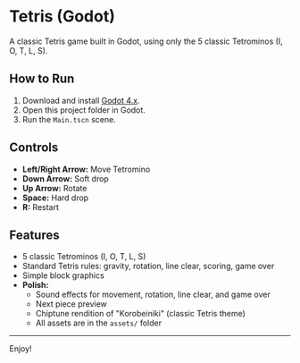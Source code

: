 # Tetris (Godot)

A classic Tetris game built in Godot, using only the 5 classic Tetrominos (I, O, T, L, S).

## How to Run

1. Download and install [Godot 4.x](https://godotengine.org/download).
2. Open this project folder in Godot.
3. Run the `Main.tscn` scene.

## Controls
- **Left/Right Arrow:** Move Tetromino
- **Down Arrow:** Soft drop
- **Up Arrow:** Rotate
- **Space:** Hard drop
- **R:** Restart

## Features
- 5 classic Tetrominos (I, O, T, L, S)
- Standard Tetris rules: gravity, rotation, line clear, scoring, game over
- Simple block graphics
- **Polish:**
  - Sound effects for movement, rotation, line clear, and game over
  - Next piece preview
  - Chiptune rendition of "Korobeiniki" (classic Tetris theme)
  - All assets are in the `assets/` folder

---

Enjoy!
